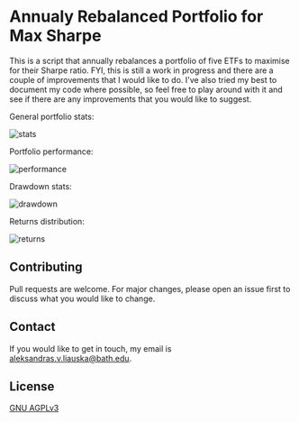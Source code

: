 # Annualy Rebalanced Portfolio for Max Sharpe

This is a script that annually rebalances a portfolio of five ETFs to maximise for their Sharpe ratio. FYI, this is still a work in progress and there are a couple of improvements that I would like to do. I've also tried my best to document my code where possible, so feel free to play around with it and see if there are any improvements that you would like to suggest. 

General portfolio stats:

![stats](https://i.ibb.co/Vx2LDDf/image-2021-07-25-101442.png)

Portfolio performance:

![performance](https://i.ibb.co/ctWJrq0/Figure-1.png)

Drawdown stats:

![drawdown](https://i.ibb.co/Qb02Kdg/Figure-2.png)

Returns distribution:

![returns](https://i.ibb.co/XYhfSk8/Figure-3.png)

## Contributing
Pull requests are welcome. For major changes, please open an issue first to discuss what you would like to change.

## Contact
If you would like to get in touch, my email is aleksandras.v.liauska@bath.edu.

## License
[GNU AGPLv3](https://choosealicense.com/licenses/agpl-3.0/)
